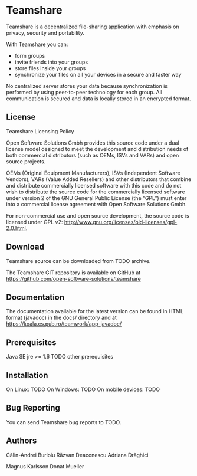 Teamshare 
=========

Teamshare is a decentralized file-sharing application with emphasis on privacy,
security and portability.
 
With Teamshare you can:
* form groups
* invite friends into your groups
* store files inside your groups
* synchronize your files on all your devices in a secure and faster way

No centralized server stores your data because synchronization is performed by
using peer-to-peer technology for each group. All communication is secured and
data is locally stored in an encrypted format. 


License
-------

Teamshare Licensing Policy

Open Software Solutions Gmbh provides this source code under a dual
license model designed to meet the development and distribution needs of
both commercial distributors (such as OEMs, ISVs and VARs) and open
source projects.

OEMs (Original Equipment Manufacturers), ISVs (Independent Software
Vendors), VARs (Value Added Resellers) and other distributors that
combine and distribute commercially licensed software with this code and
do not wish to distribute the source code for the commercially licensed
software under version 2 of the GNU General Public License (the “GPL”)
must enter into a commercial license agreement with Open Software
Solutions Gmbh.

For non-commercial use and open source development, the source code is
licensed under GPL v2:
http://www.gnu.org/licenses/old-licenses/gpl-2.0.html.

Download
--------

Teamshare source can be downloaded from TODO archive.

The Teamshare GIT repository is available on GitHub at
https://github.com/open-software-solutions/teamshare

Documentation
-------------

The documentation available for the latest version can be found in HTML format
(javadoc) in the docs/ directory and at 
https://koala.cs.pub.ro/teamwork/app-javadoc/

Prerequisites
-------------

Java SE jre >= 1.6
TODO other prerequisites

Installation
------------

On Linux: 
TODO
On Windows:
TODO
On mobile devices:
TODO

Bug Reporting
-------------
You can send Teamshare bug reports to TODO. 


Authors
-------

Călin-Andrei Burloiu
Răzvan Deaconescu
Adriana Drăghici

Magnus Karlsson
Donat Mueller

